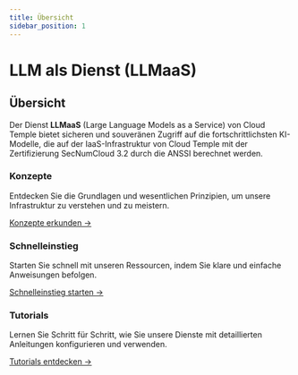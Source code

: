 ```yaml
---
title: Übersicht
sidebar_position: 1
---
```


# LLM als Dienst (LLMaaS)

## Übersicht

Der Dienst **LLMaaS** (Large Language Models as a Service) von Cloud Temple bietet sicheren und souveränen Zugriff auf die fortschrittlichsten KI-Modelle, die auf der IaaS-Infrastruktur von Cloud Temple mit der Zertifizierung SecNumCloud 3.2 durch die ANSSI berechnet werden.

<div class="card-grid">
  <div class="card">
    <h3>Konzepte</h3>
    <p>Entdecken Sie die Grundlagen und wesentlichen Prinzipien, um unsere Infrastruktur zu verstehen und zu meistern.</p>
    <a href="llmaas/concepts" class="card-link">Konzepte erkunden &rarr;</a>
  </div>
  <div class="card">
    <h3>Schnelleinstieg</h3>
    <p>Starten Sie schnell mit unseren Ressourcen, indem Sie klare und einfache Anweisungen befolgen.</p>
    <a href="llmaas/quickstart" class="card-link">Schnelleinstieg starten &rarr;</a>
  </div>
    <div class="card">
    <h3>Tutorials</h3>
    <p>Lernen Sie Schritt für Schritt, wie Sie unsere Dienste mit detaillierten Anleitungen konfigurieren und verwenden.</p>
    <a href="llmaas/tutorials" class="card-link">Tutorials entdecken &rarr;</a>
  </div>
</div>